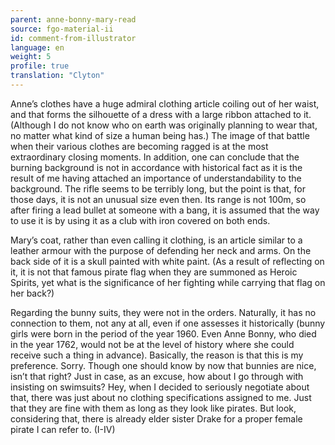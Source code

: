 ```yaml
---
parent: anne-bonny-mary-read
source: fgo-material-ii
id: comment-from-illustrator
language: en
weight: 5
profile: true
translation: "Clyton"
---
```


Anne’s clothes have a huge admiral clothing article coiling out of her waist, and that forms the silhouette of a dress with a large ribbon attached to it. (Although I do not know who on earth was originally planning to wear that, no matter what kind of size a human being has.) The image of that battle when their various clothes are becoming ragged is at the most extraordinary closing moments. In addition, one can conclude that the burning background is not in accordance with historical fact as it is the result of me having attached an importance of understandability to the background. The rifle seems to be terribly long, but the point is that, for those days, it is not an unusual size even then. Its range is not 100m, so after firing a lead bullet at someone with a bang, it is assumed that the way to use it is by using it as a club with iron covered on both ends.

Mary’s coat, rather than even calling it clothing, is an article similar to a leather armour with the purpose of defending her neck and arms. On the back side of it is a skull painted with white paint. (As a result of reflecting on it, it is not that famous pirate flag when they are summoned as Heroic Spirits, yet what is the significance of her fighting while carrying that flag on her back?)

Regarding the bunny suits, they were not in the orders. Naturally, it has no connection to them, not any at all, even if one assesses it historically (bunny girls were born in the period of the year 1960. Even Anne Bonny, who died in the year 1762, would not be at the level of history where she could receive such a thing in advance). Basically, the reason is that this is my preference. Sorry. Though one should know by now that bunnies are nice, isn’t that right? Just in case, as an excuse, how about I go through with insisting on swimsuits? Hey, when I decided to seriously negotiate about that, there was just about no clothing specifications assigned to me. Just that they are fine with them as long as they look like pirates. But look, considering that, there is already elder sister Drake for a proper female pirate I can refer to. (I-IV)
